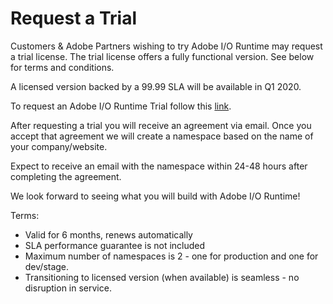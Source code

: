 # Request a Trial

Customers & Adobe Partners wishing to try Adobe I/O Runtime may request a trial license. The trial license offers a fully functional version. See below for terms and conditions.
 
A licensed version backed by a 99.99 SLA will be available in Q1 2020.
 
To request an Adobe I/O Runtime Trial follow this [link](https://www.adobeprerelease.com/beta/082F841B-0EF2-42B0-E02C-6FB0C37C7114/apply).
 
After requesting a trial you will receive an agreement via email. Once you accept that agreement we will create a namespace based on the name of your company/website.
 
Expect to receive an email with the namespace within 24-48 hours after completing the agreement.
 
We look forward to seeing what you will build with Adobe I/O Runtime! 
 
Terms:
* Valid for 6 months, renews automatically
* SLA performance guarantee is not included
* Maximum number of namespaces is 2 - one for production and one for dev/stage.
* Transitioning to licensed version (when available) is seamless - no disruption in service.
